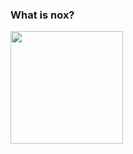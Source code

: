 ### What is nox?
<!-- Se escrevo na sexta é porquê vivi na quinta - Makalister --!>


<div>
  <a href="https://github.com/Thiagonox">
  <img height="180em" src="https://github-readme-stats.vercel.app/api?username=Thiagonox&show_icons=true&theme=aura&include_all_commits=true&count_private=true"/>
</div>
